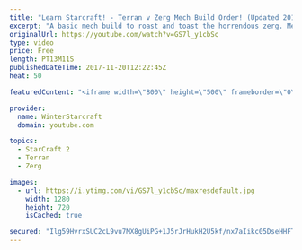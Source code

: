 ```yaml
---
title: "Learn Starcraft! - Terran v Zerg Mech Build Order! (Updated 2018)"
excerpt: "A basic mech build to roast and toast the horrendous zerg. Meant for lower level players looking for some direction! -- Watch live at https://www.twitch.tv/wintergaming"
originalUrl: https://youtube.com/watch?v=GS7l_y1cbSc
type: video
price: Free
length: PT13M11S
publishedDateTime: 2017-11-20T12:22:45Z
heat: 50

featuredContent: "<iframe width=\"800\" height=\"500\" frameborder=\"0\" src=\"https://www.youtube.com/embed/GS7l_y1cbSc\" allow=\"accelerometer; autoplay; encrypted-media; gyroscope; picture-in-picture\" allowfullscreen></iframe>"

provider:
  name: WinterStarcraft
  domain: youtube.com

topics:
  - StarCraft 2
  - Terran
  - Zerg

images:
  - url: https://i.ytimg.com/vi/GS7l_y1cbSc/maxresdefault.jpg
    width: 1280
    height: 720
    isCached: true

secured: "Ilg59HvrxSUC2cL9vu7MX8gUiPG+1J5rJrHukH2U5kf/nx7aIikc05DseHHFTuvaOIqpEYH+3RjG38msnXDT7hggpq9ABp49Fwo1loS92etQtoTnJXXoDnoXkKK5P9ChEyunvJFol20A/QDTSp0YP6BfyBX3sxKwW7FE+u3PlJEROdwkQW1nmnAwEHcCgsGJyM+y0jcyW/AZ3cft2vIHXeKs9+9D/hlid5KfHC8pgk3fm+NYAR7cZxp/U8aHBlcMnjijQA2MjV7amABHxGOM4CgnCOubhzPGnIgQGxKTOY930+ctQRQdlzeJanXz6l592GyC8dJJkNNrlA98YGbYw+iQrwkxvrN508a66mr6HSd7YN61R115lNU9YEcbF3aD+2Jvnz8boTcDMnzGjE1n49Doj7UqmiGWcfFpu8owl/U=;V8Rj6w4XHL0vC6EIaAebnA=="
---
```


